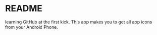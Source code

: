 README
======

learning GitHub at the first kick.
This app makes you to get all app icons from your Android Phone.